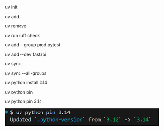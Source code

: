uv init

uv add

uv remove

uv run ruff check

uv add --group prod pytest

uv add --dev fastapi

uv sync

uv sync --all-groups

uv python install 3.14

uv python pin

uv python pin 3.14

![1744702513804](image/uv-learn/1744702513804.png)
